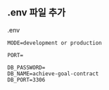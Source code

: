 ## .env 파일 추가

.env

```.env
MODE=development or production

PORT=

DB_PASSWORD=
DB_NAME=achieve-goal-contract
DB_PORT=3306
```
